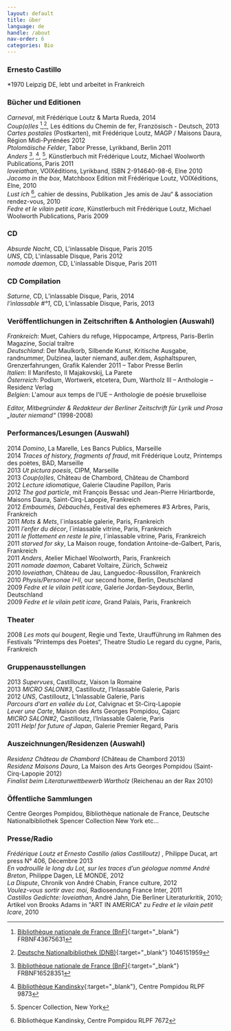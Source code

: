 ```yaml
---
layout: default
title: über
language: de
handle: /about
nav-order: 6
categories: Bio
---
```


### Ernesto Castillo  
*1970 Leipzig DE, lebt und arbeitet in Frankreich  
  
  
### Bücher und Editionen  
  
*Carneval*, mit Frédérique Loutz &amp; Marta Rueda, 2014   
*Coup(o)les* [^1],[^2], Les éditions du Chemin de fer, Französisch - Deutsch, 2013  
*Cartes postales* (Postkarten), mit Frédérique Loutz, MAGP / Maisons Daura, Région Midi-Pyrénées 2012  
*Ptolomäische Felder*, Tabor Presse, Lyrikband, Berlin 2011  
*Anders* [^3], [^4], [^5], Künstlerbuch mit Frédérique Loutz, Michael Woolworth Publications, Paris 2011  
*loveiathan*, VOIXéditions, Lyrikband, ISBN 2-914640-98-6, Elne 2010  
*Jacomo in the box*, Matchboox Edition mit Frédérique Loutz, VOIXéditions, Elne, 2010  
*Lust ich* [^6], cahier de dessins, Publikation „les amis de Jau“ & association rendez-vous, 2010  
*Fedre et le vilain petit icare*, Künstlerbuch mit Frédérique Loutz, Michael Woolworth Publications, Paris 2009  
  
### CD 
  
*Absurde Nacht*, CD, L'inlassable Disque, Paris 2015  
*UNS*, CD, L'inlassable Disque, Paris 2012  
*nomade daemon*, CD, L'inlassable Disque, Paris 2011  

### CD  Compilation  
  
*Saturne*, CD, L’inlassable Disque, Paris, 2014  
*l’inlassable #°1*, CD, L’inlassable Disque, Paris, 2013  
  
### Veröffentlichungen in Zeitschriften & Anthologien (Auswahl)  
  
*Frankreich*: Muet, Cahiers du refuge, Hippocampe, Artpress, Paris-Berlin Magazine, Social traître  
*Deutschland*: Der Maulkorb, Silbende Kunst, Kritische Ausgabe, randnummer, Dulzinea, lauter niemand, außer.dem, Asphaltspuren, Grenzerfahrungen, Grafik Kalender 2011 – Tabor Presse Berlin  
*Italien*: Il Manifesto, Il Majakovskij, La Parete  
*Österreich*: Podium, Wortwerk, etcetera, Dum, Wartholz III  – Anthologie – Residenz Verlag  
*Belgien*: L&apos;amour aux temps de l&apos;UE – Anthologie de poésie bruxelloise  
    
*Editor, Mitbegründer & Redakteur der Berliner Zeitschrift für Lyrik und Prosa „lauter niemand“* (1998-2008)  
  
### Performances/Lesungen (Auswahl)  
  
2014 *Domino*, La Marelle, Les Bancs Publics, Marseille  
2014 *Traces of history, fragments of fraud*, mit Frédérique Loutz, Printemps des poètes, BAD, Marseille  
2013 *Ut pictura poesis*, CIPM, Marseille  
2013 *Coup(o)les*, Château de Chambord, Château de Chambord  
2012 *Lecture idiomatique*, Galerie Claudine Papillon, Paris  
2012 *The god particle*, mit François Bessac und Jean-Pierre Hiriartborde, Maisons Daura, Saint-Cirq-Lapopie, Frankreich  
2012 *Embaumés, Débauchés*, Festival des ephemeres #3 Arbres, Paris, Frankreich  
2011 *Mots & Mets*, l´inlassable galerie, Paris, Frankreich  
2011 *l’enfer du décor*, l´inlassable vitrine, Paris, Frankreich  
2011 *le flottement en reste le pire*, l´inlassable vitrine, Paris, Frankreich  
2011 *starved for sky*, La Maison rouge, fondation Antoine-de-Galbert, Paris, Frankreich  
2011 *Anders*, Atelier Michael Woolworth, Paris, Frankreich  
2011 *nomade daemon*, Cabaret Voltaire, Zürich, Schweiz  
2010 *loveiathan*, Château de Jau, Languedoc-Roussillon, Frankreich  
2010 *Physis/Personae I+II*, our second home, Berlin, Deutschland  
2009 *Fedre et le vilain petit icare*, Galerie Jordan-Seydoux, Berlin, Deutschland  
2009 *Fedre et le vilain petit icare*, Grand Palais, Paris, Frankreich  
  
### Theater  
  
2008 *Les mots qui bougent*, Regie und Texte, Uraufführung im Rahmen des Festivals ”Printemps des Poètes“, Theatre Studio Le regard du cygne, Paris, Frankreich  
  
### Gruppenausstellungen  
  
2013 *Supervues*, Castilloutz, Vaison la Romaine  
2013 *MICRO SALON#3*, Castilloutz, l’Inlassable Galerie, Paris  
2012 *UNS*, Castilloutz, L’Inlassable Galerie, Paris  
*Parcours d‘art en vallée du Lot*, Calvignac et St-Cirq-Lapopie  
*Lever une Carte*, Maison des Arts Georges Pompidou, Cajarc  
*MICRO SALON#2*, Castilloutz, l’Inlassable Galerie, Paris  
2011 *Help! for future of Japan*, Galerie Premier Regard, Paris  
 
### Auszeichnungen/Residenzen (Auswahl)  
  
*Residenz Château de Chambord* (Château de Chambord 2013)  
*Residenz Maisons Daura*, La Maison des Arts Georges Pompidou (Saint-Cirq-Lapopie 2012)  
*Finalist beim Literaturwettbewerb Wartholz* (Reichenau an der Rax 2010)  
    
### Öffentliche Sammlungen
Centre Georges Pompidou, Bibliothèque nationale de France, Deutsche Nationalbibliothek 
Spencer Collection New York etc...  
  
### Presse/Radio  
  
*Frédérique Loutz et Ernesto Castillo (alias Castilloutz)* , Philippe Ducat, art press N° 406, Décembre 2013  
*En vadrouille le long du Lot, sur les traces d’un géologue nommé André Breton*, Philippe Dagen, LE MONDE, 2012  
*La Dispute*, Chronik von André Chabin, France culture, 2012  
*Voulez-vous sortir avec moi*, Radiosendung France Inter, 2011  
*Castillos Gedichte: loveiathan*, André Jahn, Die Berliner Literaturkritik, 2010;  
Artikel von Brooks Adams in "ART IN AMERICA" zu *Fedre et le vilain petit Icare*, 2010  
  
[^1]: [Bibliothèque nationale de France (BnF)](http://catalogue.bnf.fr/ark:/12148/cb43675631h "BnF"){:target="_blank"} FRBNF43675631  

[^2]: [Deutsche Nationalbibliothek (DNB)](http://d-nb.info/1046151959 "d-nb"){:target="_blank"} 1046151959  

[^3]: [Bibliothèque nationale de France (BnF)](http://catalogue.bnf.fr/ark:/12148/cb42426478b "BnF"){:target="_blank"} FRBNF16528351  

[^4]: [Bibliothèque Kandinsky](http://www.centrepompidou.fr/cpv/ressource.action?param.id=id&param.idSource=FR_DO-26cfc53179d930bd98328ad5ec2f71b  "Bibliothèque Kandinsky"){:target="_blank"}, Centre Pompidou RLPF 9873  

[^5]: Spencer Collection, New York  

[^6]: Bibliothèque Kandinsky, Centre Pompidou RLPF 7672

